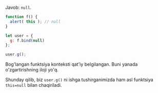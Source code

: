 Javob: `null`.


```js run
function f() {
  alert( this ); // null
}

let user = {
  g: f.bind(null)
};

user.g();
```

Bog'langan funktsiya konteksti qat'iy belgilangan. Buni yanada o'zgartirishning iloji yo'q.

Shunday qilib, biz `user.g()` ni ishga tushirganimizda ham asl funktsiya `this=null` bilan chaqiriladi.
